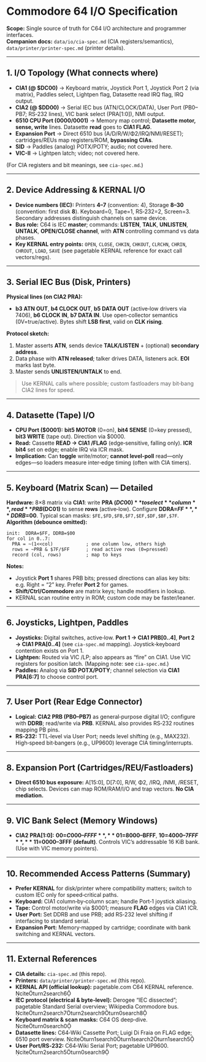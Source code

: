 # Commodore 64 I/O Specification

**Scope:** Single source of truth for C64 I/O architecture and programmer interfaces.  
**Companion docs:** `data/io/cia-spec.md` (CIA registers/semantics), `data/printer/printer-spec.md` (printer details).  

---

## 1. I/O Topology (What connects where)

- **CIA1 (@ $DC00)** → Keyboard matrix, Joystick Port 1, Joystick Port 2 (via matrix), Paddles select, Lightpen flag, Datasette read IRQ flag, IRQ output.  
- **CIA2 (@ $DD00)** → Serial IEC bus (ATN/CLOCK/DATA), User Port (PB0–PB7; RS‑232 lines), VIC bank select (PRA[1:0]), NMI output.  
- **6510 CPU Port ($0000/$0001)** → Memory map control; **Datasette motor, sense, write** lines. Datasette **read** goes to **CIA1 FLAG**.  
- **Expansion Port** → Direct 6510 bus (A/D/R/W/Φ2/IRQ/NMI/RESET); cartridges/REUs map registers/ROM, **bypassing CIAs**.  
- **SID** → Paddles (analog) POTX/POTY; audio; not covered here.
- **VIC-II** → Lightpen latch; video; not covered here.

(For CIA registers and bit meanings, see `cia-spec.md`.)

---

## 2. Device Addressing & KERNAL I/O

- **Device numbers (IEC):** Printers **4–7** (convention: 4), Storage **8–30** (convention: first disk **8**). Keyboard=0, Tape=1, RS‑232=2, Screen=3. Secondary addresses distinguish channels on same device. 
- **Bus role:** C64 is IEC **master**; commands: **LISTEN**, **TALK**, **UNLISTEN**, **UNTALK**, **OPEN/CLOSE channel**, with **ATN** controlling command vs data phases.
- **Key KERNAL entry points:** `OPEN`, `CLOSE`, `CHKIN`, `CHKOUT`, `CLRCHN`, `CHRIN`, `CHROUT`, `LOAD`, `SAVE` (see pagetable KERNAL reference for exact call vectors/regs). 
---

## 3. Serial IEC Bus (Disk, Printers)

**Physical lines (on CIA2 PRA):**  

- **b3 ATN OUT**, **b4 CLOCK OUT**, **b5 DATA OUT** (active‑low drivers via 7406), **b6 CLOCK IN**, **b7 DATA IN**. Use open‑collector semantics (0V=true/active). Bytes shift **LSB first**, valid on **CLK rising**.

**Protocol sketch:**  

1) Master asserts **ATN**, sends device **TALK/LISTEN** + (optional) **secondary address**.  
2) Data phase with **ATN released**; talker drives DATA, listeners ack. **EOI** marks last byte.  
3) Master sends **UNLISTEN/UNTALK** to end.

> Use KERNAL calls where possible; custom fastloaders may bit‑bang CIA2 lines for speed.

---

## 4. Datasette (Tape) I/O

- **CPU Port ($0001):** **bit5 MOTOR** (0=on), **bit4 SENSE** (0=key pressed), **bit3 WRITE** (tape out). Direction via $0000. 
- **Read:** Cassette **READ → CIA1 /FLAG** (edge‑sensitive, falling only). **ICR bit4** set on edge; enable IRQ via ICR mask. 
- **Implication:** Can **toggle** write/motor; **cannot level‑poll** read—only edges—so loaders measure inter‑edge timing (often with CIA timers).

---

## 5. Keyboard (Matrix Scan) — Detailed

**Hardware:** 8×8 matrix via **CIA1**: write **PRA ($DC00)** to select **column**, read **PRB ($DC01)** to sense **rows** (active‑low). Configure **DDRA=$FF**, **DDRB=$00**. Typical scan masks: `$FE,$FD,$FB,$F7,$EF,$DF,$BF,$7F`. 
**Algorithm (debounce omitted):**  

```
init:  DDRA=$FF, DDRB=$00
for col in 0..7:
  PRA = ~(1<<col)            ; one column low, others high
  rows = ~PRB & $7F/$FF      ; read active rows (0=pressed)
  record (col, rows)         ; map to keys
```

**Notes:**  

- Joystick **Port 1** shares PRB bits; pressed directions can alias key bits: e.g. Right = “2” key. Prefer **Port 2** for games. 
- **Shift/Ctrl/Commodore** are matrix keys; handle modifiers in lookup.  
- KERNAL scan routine entry in ROM; custom code may be faster/leaner.

---

## 6. Joysticks, Lightpen, Paddles

- **Joysticks:** Digital switches, active‑low. **Port 1 → CIA1 PRB[0..4]**, **Port 2 → CIA1 PRA[0..4]** (see `cia-spec.md` mapping). Joystick‑keyboard contention exists on Port 1.
- **Lightpen:** Routed via VIC /LP; also appears as “fire” on CIA1. Use VIC registers for position latch. (Mapping note: see `cia-spec.md`.) 
- **Paddles:** Analog via **SID POTX/POTY**; channel selection via **CIA1 PRA[6:7]** to choose control port. 

---

## 7. User Port (Rear Edge Connector)

- **Logical:** **CIA2 PRB (PB0–PB7)** as general‑purpose digital I/O; configure with **DDRB**; read/write via **PRB**. KERNAL also provides RS‑232 routines mapping PB pins. 
- **RS‑232:** TTL‑level via User Port; needs level shifting (e.g., MAX232). High‑speed bit‑bangers (e.g., UP9600) leverage CIA timing/interrupts. 

---

## 8. Expansion Port (Cartridges/REU/Fastloaders)

- **Direct 6510 bus exposure:** A[15:0], D[7:0], R/W, Φ2, /IRQ, /NMI, /RESET, chip selects. Devices can map ROM/RAM/I/O and trap vectors. **No CIA mediation.** 

---

## 9. VIC Bank Select (Memory Windows)

- **CIA2 PRA[1:0]:** **00=$C000–FFFF**, **01=$8000–BFFF**, **10=$4000–7FFF**, **11=$0000–3FFF (default)**. Controls VIC’s addressable 16 KiB bank. (Use with VIC memory pointers).

---

## 10. Recommended Access Patterns (Summary)

- **Prefer KERNAL** for disk/printer where compatibility matters; switch to custom IEC only for speed‑critical paths.
- **Keyboard:** CIA1 column‑by‑column scan; handle Port‑1 joystick aliasing. 
- **Tape:** Control motor/write via $0001; measure **FLAG** edges via CIA1 ICR. 
- **User Port:** Set DDRB and use PRB; add RS‑232 level shifting if interfacing to standard serial. 
- **Expansion Port:** Memory‑mapped by cartridge; coordinate with bank switching and KERNAL vectors. 

---

## 11. External References

- **CIA details:** `cia-spec.md` (this repo).  
- **Printers:** `data/printer/printer-spec.md` (this repo).  
- **KERNAL API (official lookup):** pagetable.com C64 KERNAL reference. citeturn2search6
- **IEC protocol (electrical & byte‑level):** Derogee “IEC dissected”; pagetable Standard Serial overview; Wikipedia Commodore bus. citeturn2search7turn2search9turn0search8
- **Keyboard matrix & scan masks:** C64 OS deep‑dive. citeturn0search0
- **Datasette lines:** C64‑Wiki Cassette Port; Luigi Di Fraia on FLAG edge; 6510 port overview. citeturn1search0turn1search2turn1search5
- **User Port/RS‑232:** C64‑Wiki Serial Port; pagetable UP9600. citeturn2search5turn0search9
